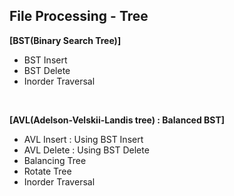 <h2/> File Processing - Tree </h2>

**[BST(Binary Search Tree)]**
- BST Insert
- BST Delete
- Inorder Traversal
<br>

**[AVL(Adelson-Velskii-Landis tree) : Balanced BST]**
- AVL Insert : Using BST Insert 
- AVL Delete : Using BST Delete
- Balancing Tree
- Rotate Tree
- Inorder Traversal
